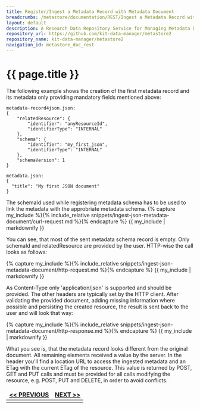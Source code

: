 ```yaml
---
title: Register/Ingest a Metadata Record with Metadata Document
breadcrumbs: /metastore/documentation/REST/Ingest a Metadata Record with Metadata Document
layout: default
description: A Research Data Repository Service for Managing Metadata Documents based on JSON or XML.
repository_url: https://github.com/kit-data-manager/metastore2
repository_name: kit-data-manager/metastore2
navigation_id: metastore_doc_rest
---
```


# {{ page.title }}

The following example shows the creation of the first metadata record and its metadata only providing mandatory fields mentioned above:

``` 
metadata-record4json.json:
{
    "relatedResource": {
        "identifier": "anyResourceId",
        "identifierType": "INTERNAL"
    },
    "schema": {
        "identifier": "my_first_json",
        "identifierType": "INTERNAL"
    },
    "schemaVersion": 1
}
``` 

``` 
metadata.json:
{
  "title": "My first JSON document"
}
``` 
The schemaId used while registering metadata schema has to be used to link the metadata with the
approbriate metadata schema.
{% capture my_include %}{% include_relative snippets/ingest-json-metadata-document/curl-request.md %}{% endcapture %}
{{ my_include | markdownify }}

You can see, that most of the sent metadata schema record is empty. Only schemaId and relatedResource are provided by the user. HTTP-wise the call looks as follows: 

{% capture my_include %}{% include_relative snippets/ingest-json-metadata-document/http-request.md %}{% endcapture %}
{{ my_include | markdownify }}

As Content-Type only 'application/json' is supported and should be provided. The other headers are typically set by the HTTP client. After validating the 
provided document, adding missing information where possible and persisting the created resource, the result is sent back to the user and will look that way:

{% capture my_include %}{% include_relative snippets/ingest-json-metadata-document/http-response.md %}{% endcapture %}
{{ my_include | markdownify }}

What you see is, that the metadata record looks different from the original document. All remaining elements received a value by the server. 
In the header you'll find a location URL to access the ingested metadata and an ETag with the current ETag of the resource. This value is returned by POST, GET and PUT calls and must be provided for 
all calls modifying the resource, e.g. POST, PUT and DELETE, in order to avoid conflicts.


<style>
td, th {
   border: none!important;
}
</style>
|[<< PREVIOUS](introduction-metadata.html)| [NEXT >>](get-metadata-document.html) |
|:----|----:|
| | |

